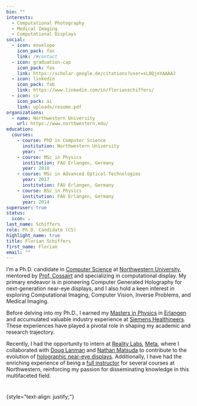 ```yaml
---
bio: ""
interests:
  - Computational Photography
  - Medical Imaging
  - Computational Displays
social:
  - icon: envelope
    icon_pack: fas
    link: /#contact
  - icon: graduation-cap
    icon_pack: fas
    link: https://scholar.google.de/citations?user=sL8QjnYAAAAJ
  - icon: linkedin
    icon_pack: fab
    link: https://www.linkedin.com/in/florianschiffers/
  - icon: cv
    icon_pack: ai
    link: uploads/resume.pdf
organizations:
  - name: Northwestern University
    url: https://www.northwestern.edu/
education:
  courses:
    - course: PhD in Computer Science
      institution: Northwestern University
      year: ""
    - course: MSc in Physics
      institution: FAU Erlangen, Germany
      year: 2018
    - course: MSc in Advanced Optical Technologies
      year: 2017
      institution: FAU Erlangen, Germany
    - course: BSc in Physics
      institution: FAU Erlangen, Germany
      year: 2014
superuser: true
status:
  icon: ☕️
last_name: Schiffers
role: Ph.D. Candidate (CS)
highlight_name: true
title: Florian Schiffers
first_name: Florian
email: ""
---
```

I’m a Ph.D. candidate in [Computer Science]() at [Northwestern University](https://en.wikipedia.org/wiki/Northwestern_University), mentored by [Prof. Cossairt](https://compphotolab.northwestern.edu/) and specializing in computational display. My primary endeavor is in pioneering Computer Generated Holography for next-generation near-eye displays, and I also hold a keen interest in exploring Computational Imaging, Computer Vision, Inverse Problems, and Medical Imaging.

Before delving into my Ph.D., I earned my [Masters in Physics](https://www.physics.nat.fau.eu/studies/bsc-and-msc-in-physics/) in [Erlangen](https://www.fau.de/) and accumulated valuable industry experience at [Siemens Healthineers](https://en.wikipedia.org/wiki/Siemens_Healthineers). These experiences have played a pivotal role in shaping my academic and research trajectory.

Recently, I had the opportunity to intern at [Reality Labs](https://en.wikipedia.org/wiki/Reality_Labs), [Meta](https://en.wikipedia.org/wiki/Meta_Platforms), where I collaborated with [Doug Lanman](https://scholar.google.com/citations?user=-qncsGYAAAAJ&hl=en) and [Nathan Matsuda](https://www.nathanmatsuda.com/) to contribute to the evolution of [holographic near-eye displays](https://light.princeton.edu/publication/stochastic_light_field_holography/). Additionally, I have had the enriching experience of being a [full instructor](teaching) for several courses at Northwestern, reinforcing my passion for disseminating knowledge in this multifaceted field.
#
{style="text-align: justify;"}

